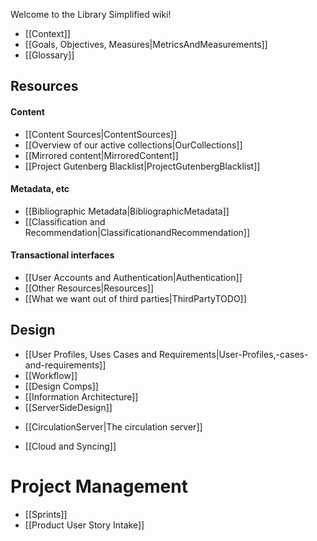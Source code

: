 Welcome to the Library Simplified wiki!

* [[Context]]
* [[Goals, Objectives, Measures|MetricsAndMeasurements]]
* [[Glossary]]

## Resources
#### Content
* [[Content Sources|ContentSources]]
* [[Overview of our active collections|OurCollections]]
* [[Mirrored content|MirroredContent]]
* [[Project Gutenberg Blacklist|ProjectGutenbergBlacklist]]

#### Metadata, etc
* [[Bibliographic Metadata|BibliographicMetadata]]
* [[Classification and Recommendation|ClassificationandRecommendation]]

#### Transactional interfaces
* [[User Accounts and Authentication|Authentication]]
* [[Other Resources|Resources]]
* [[What we want out of third parties|ThirdPartyTODO]]

## Design
* [[User Profiles, Uses Cases and Requirements|User-Profiles,-cases-and-requirements]]
* [[Workflow]]
* [[Design Comps]]
* [[Information Architecture]]
* [[ServerSideDesign]]
 - [[CirculationServer|The circulation server]]
* [[Cloud and Syncing]]

# Project Management
* [[Sprints]]
* [[Product User Story Intake]]